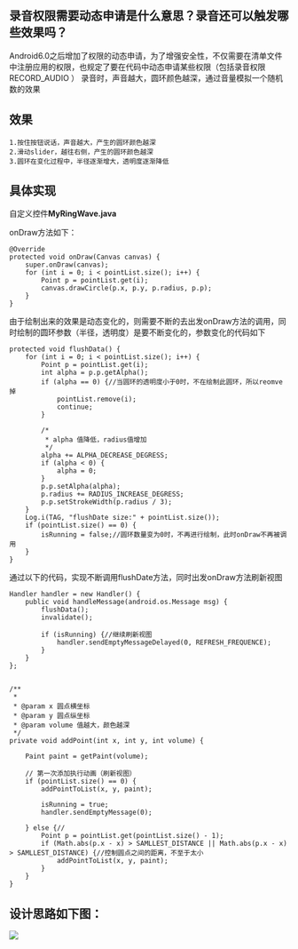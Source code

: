 录音权限需要动态申请是什么意思？录音还可以触发哪些效果吗？
-----------

Android6.0之后增加了权限的动态申请，为了增强安全性，不仅需要在清单文件中注册应用的权限，也规定了要在代码中动态申请某些权限（包括录音权限 RECORD_AUDIO ）
录音时，声音越大，圆环颜色越深，通过音量模拟一个随机数的效果



效果
-----------

	1.按住按钮说话，声音越大，产生的圆环颜色越深
	2.滑动slider，越往右侧，产生的圆环颜色越深
	3.圆环在变化过程中，半径逐渐增大，透明度逐渐降低
	
具体实现
-----------

自定义控件**MyRingWave.java**
	
onDraw方法如下：

	@Override
    protected void onDraw(Canvas canvas) {
        super.onDraw(canvas);
        for (int i = 0; i < pointList.size(); i++) {
            Point p = pointList.get(i);
            canvas.drawCircle(p.x, p.y, p.radius, p.p);
        }
    }  
	
由于绘制出来的效果是动态变化的，则需要不断的去出发onDraw方法的调用，同时绘制的圆环参数（半径，透明度）是要不断变化的，参数变化的代码如下
	
	protected void flushData() {
        for (int i = 0; i < pointList.size(); i++) {
            Point p = pointList.get(i);
            int alpha = p.p.getAlpha();
            if (alpha == 0) {//当圆环的透明度小于0时，不在绘制此圆环，所以reomve掉
                pointList.remove(i);
                continue;
            }

			/*
             * alpha 值降低，radius值增加
			 */
            alpha += ALPHA_DECREASE_DEGRESS;
            if (alpha < 0) {
                alpha = 0;
            }
            p.p.setAlpha(alpha);
            p.radius += RADIUS_INCREASE_DEGRESS;
            p.p.setStrokeWidth(p.radius / 3);
        }
        Log.i(TAG, "flushDate size:" + pointList.size());
        if (pointList.size() == 0) {
            isRunning = false;//圆环数量变为0时，不再进行绘制，此时onDraw不再被调用
        }
    }
	

通过以下的代码，实现不断调用flushDate方法，同时出发onDraw方法刷新视图
	
	Handler handler = new Handler() {
        public void handleMessage(android.os.Message msg) {
            flushData();
            invalidate();

            if (isRunning) {//继续刷新视图
                handler.sendEmptyMessageDelayed(0, REFRESH_FREQUENCE);
            }
        }
    };


	/**
     * 
     * @param x 圆点横坐标
     * @param y 圆点纵坐标
     * @param volume 值越大，颜色越深
     */
	private void addPoint(int x, int y, int volume) {

        Paint paint = getPaint(volume);

        // 第一次添加执行动画（刷新视图）
        if (pointList.size() == 0) {
            addPointToList(x, y, paint);

            isRunning = true;
            handler.sendEmptyMessage(0);

        } else {//
            Point p = pointList.get(pointList.size() - 1);
            if (Math.abs(p.x - x) > SAMLLEST_DISTANCE || Math.abs(p.x - x) > SAMLLEST_DISTANCE) {//控制圆点之间的距离，不至于太小
                addPointToList(x, y, paint);
            }
        }
    }


	
设计思路如下图：
-----------
	
![](http://chuantu.biz/t6/324/1528103009x-1566673363.png)